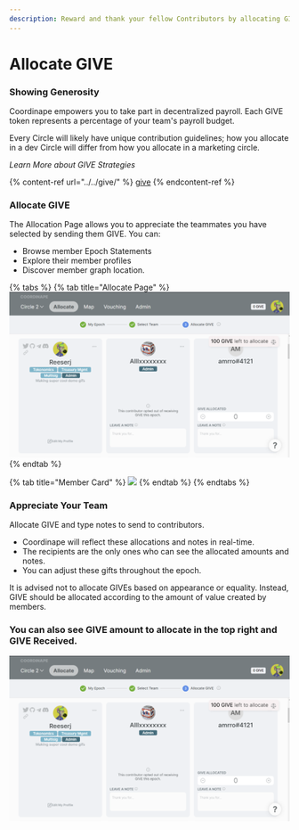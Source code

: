 ```yaml
---
description: Reward and thank your fellow Contributors by allocating GIVE
---
```


# Allocate GIVE

### Showing Generosity

Coordinape empowers you to take part in decentralized payroll. Each GIVE token represents a percentage of your team's payroll budget.

Every Circle will likely have unique contribution guidelines; how you allocate in a dev Circle will differ from how you allocate in a marketing circle.

_Learn More about GIVE Strategies_

{% content-ref url="../../give/" %}
[give](../../give/)
{% endcontent-ref %}

### Allocate GIVE

The Allocation Page allows you to appreciate the teammates you have selected by sending them GIVE. You can:

* Browse member Epoch Statements
* Explore their member profiles
* Discover member graph location.

{% tabs %}
{% tab title="Allocate Page" %}
![](<../../../.gitbook/assets/image (17) (1).png>)
{% endtab %}

{% tab title="Member Card" %}
![](<../../../.gitbook/assets/How\_to\_Coordinape15 (1).jpg>)
{% endtab %}
{% endtabs %}

### Appreciate Your Team

Allocate GIVE and type notes to send to contributors.

* Coordinape will reflect these allocations and notes in real-time.
* The recipients are the only ones who can see the allocated amounts and notes.
* You can adjust these gifts throughout the epoch.

It is advised not to allocate GIVEs based on appearance or equality. Instead, GIVE should be allocated according to the amount of value created by members.

### You can also see GIVE amount to allocate in the top right and GIVE Received.

![](<../../../.gitbook/assets/image (10) (1) (1).png>)
